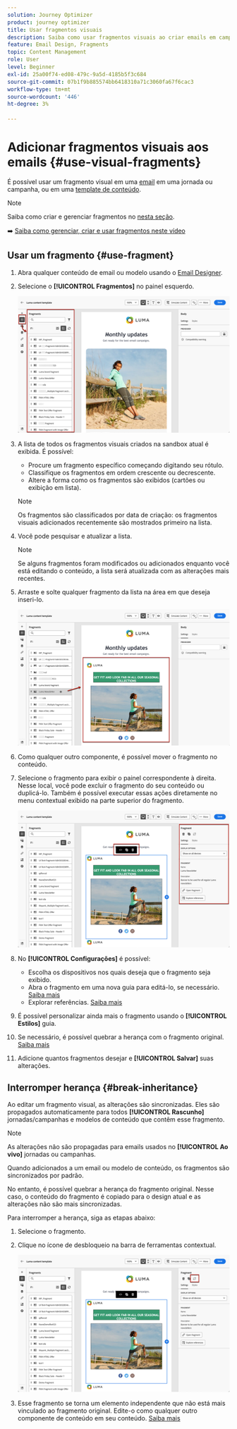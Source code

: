 ```yaml
---
solution: Journey Optimizer
product: journey optimizer
title: Usar fragmentos visuais
description: Saiba como usar fragmentos visuais ao criar emails em campanhas e jornadas do Journey Optimizer
feature: Email Design, Fragments
topic: Content Management
role: User
level: Beginner
exl-id: 25a00f74-ed08-479c-9a5d-4185b5f3c684
source-git-commit: 07b1f9b885574bb6418310a71c3060fa67f6cac3
workflow-type: tm+mt
source-wordcount: '446'
ht-degree: 3%

---
```


# Adicionar fragmentos visuais aos emails {#use-visual-fragments}

É possível usar um fragmento visual em uma [email](get-started-email-design.md) em uma jornada ou campanha, ou em uma [template de conteúdo](../content-management/content-templates.md).

>[!NOTE]
>
>Saiba como criar e gerenciar fragmentos no [nesta seção](../content-management/fragments.md).

➡️ [Saiba como gerenciar, criar e usar fragmentos neste vídeo](../content-management/fragments.md#video-fragments)

## Usar um fragmento {#use-fragment}

1. Abra qualquer conteúdo de email ou modelo usando o [Email Designer](get-started-email-design.md).

1. Selecione o **[!UICONTROL Fragmentos]** no painel esquerdo.

   ![](assets/fragments-in-designer.png)

1. A lista de todos os fragmentos visuais criados na sandbox atual é exibida. É possível:

   * Procure um fragmento específico começando digitando seu rótulo.
   * Classifique os fragmentos em ordem crescente ou decrescente.
   * Altere a forma como os fragmentos são exibidos (cartões ou exibição em lista).

   >[!NOTE]
   >
   >Os fragmentos são classificados por data de criação: os fragmentos visuais adicionados recentemente são mostrados primeiro na lista.

1. Você pode pesquisar e atualizar a lista.

   >[!NOTE]
   >
   >Se alguns fragmentos foram modificados ou adicionados enquanto você está editando o conteúdo, a lista será atualizada com as alterações mais recentes.

1. Arraste e solte qualquer fragmento da lista na área em que deseja inseri-lo.

   ![](assets/fragment-insert.png)

1. Como qualquer outro componente, é possível mover o fragmento no conteúdo.

1. Selecione o fragmento para exibir o painel correspondente à direita. Nesse local, você pode excluir o fragmento do seu conteúdo ou duplicá-lo. Também é possível executar essas ações diretamente no menu contextual exibido na parte superior do fragmento.

   ![](assets/fragment-right-pane.png)

1. No **[!UICONTROL Configurações]** é possível:

   * Escolha os dispositivos nos quais deseja que o fragmento seja exibido.
   * Abra o fragmento em uma nova guia para editá-lo, se necessário. [Saiba mais](../content-management/fragments.md#edit-fragments)
   * Explorar referências. [Saiba mais](../content-management/fragments.md#explore-references)

1. É possível personalizar ainda mais o fragmento usando o **[!UICONTROL Estilos]** guia.

1. Se necessário, é possível quebrar a herança com o fragmento original. [Saiba mais](#break-inheritance)

1. Adicione quantos fragmentos desejar e **[!UICONTROL Salvar]** suas alterações.

## Interromper herança {#break-inheritance}

Ao editar um fragmento visual, as alterações são sincronizadas. Eles são propagados automaticamente para todos **[!UICONTROL Rascunho]** jornadas/campanhas e modelos de conteúdo que contêm esse fragmento.

>[!NOTE]
>
>As alterações não são propagadas para emails usados no **[!UICONTROL Ao vivo]** jornadas ou campanhas.

Quando adicionados a um email ou modelo de conteúdo, os fragmentos são sincronizados por padrão.

No entanto, é possível quebrar a herança do fragmento original. Nesse caso, o conteúdo do fragmento é copiado para o design atual e as alterações não são mais sincronizadas.

Para interromper a herança, siga as etapas abaixo:

1. Selecione o fragmento.

1. Clique no ícone de desbloqueio na barra de ferramentas contextual.

   ![](assets/fragment-break-inheritance.png)

1. Esse fragmento se torna um elemento independente que não está mais vinculado ao fragmento original. Edite-o como qualquer outro componente de conteúdo em seu conteúdo. [Saiba mais](content-components.md)
